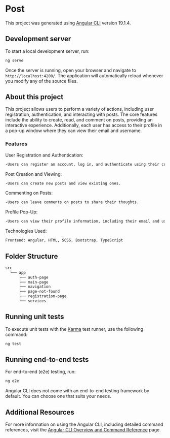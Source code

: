 # Post

This project was generated using [Angular CLI](https://github.com/angular/angular-cli) version 19.1.4.

## Development server

To start a local development server, run:

```bash
ng serve
```

Once the server is running, open your browser and navigate to `http://localhost:4200/`. The application will automatically reload whenever you modify any of the source files.

## About this project  
This project allows users to perform a variety of actions, including user registration, authentication, and interacting with posts. The core features include the ability to create, read, and comment on posts, providing an interactive experience. Additionally, each user has access to their profile in a pop-up window where they can view their email and username.  

### Features
User Registration and Authentication:  
```bash
-Users can register an account, log in, and authenticate using their credentials.  
```
Post Creation and Viewing:  
```bash
-Users can create new posts and view existing ones.  
```
Commenting on Posts:  
```bash
-Users can leave comments on posts to share their thoughts.  
```
Profile Pop-Up:  
```bash
-Users can view their profile information, including their email and username, in a convenient pop-up window.  
```
Technologies Used:  
```bash
Frontend: Angular, HTML, SCSS, Bootstrap, TypeScript  
```
## Folder Structure  
```bash
src  
  └── app  
      ├── auth-page  
      ├── main-page  
      ├── navigation  
      ├── page-not-found  
      ├── registration-page  
      └── services  
```
## Running unit tests

To execute unit tests with the [Karma](https://karma-runner.github.io) test runner, use the following command:

```bash
ng test
```

## Running end-to-end tests

For end-to-end (e2e) testing, run:

```bash
ng e2e
```

Angular CLI does not come with an end-to-end testing framework by default. You can choose one that suits your needs.

## Additional Resources

For more information on using the Angular CLI, including detailed command references, visit the [Angular CLI Overview and Command Reference](https://angular.dev/tools/cli) page.

